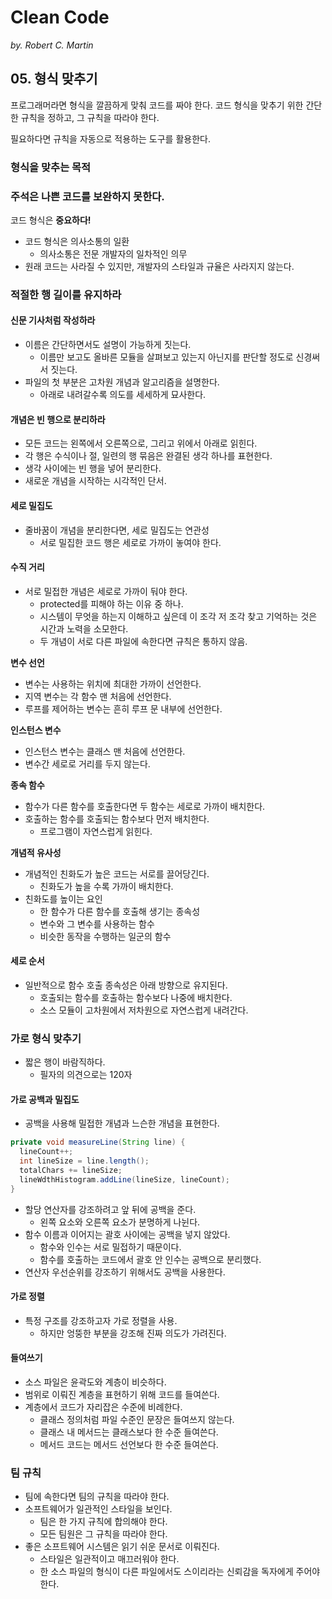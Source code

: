 # Clean Code

*by. Robert C. Martin*

## 05. 형식 맞추기

프로그래머라면 형식을 깔끔하게 맞춰 코드를 짜야 한다.
코드 형식을 맞추기 위한 간단한 규칙을 정하고, 그 규칙을 따라야 한다.

필요하다면 규칙을 자동으로 적용하는 도구를 활용한다.

### 형식을 맞추는 목적

### 주석은 나쁜 코드를 보완하지 못한다.

코드 형식은 **중요하다!**

* 코드 형식은 의사소통의 일환
  * 의사소통은 전문 개발자의 일차적인 의무
* 원래 코드는 사라질 수 있지만, 개발자의 스타일과 규율은 사라지지 않는다.

### 적절한 행 길이를 유지하라

#### 신문 기사처럼 작성하라

* 이름은 간단하면서도 설명이 가능하게 짓는다.
  * 이름만 보고도 올바른 모듈을 살펴보고 있는지 아닌지를 판단할 정도로 신경써서 짓는다.
* 파일의 첫 부분은 고차원 개념과 알고리즘을 설명한다.
  * 아래로 내려갈수록 의도를 세세하게 묘사한다.

#### 개념은 빈 행으로 분리하라

* 모든 코드는 왼쪽에서 오른쪽으로, 그리고 위에서 아래로 읽힌다.
* 각 행은 수식이나 절, 일련의 행 묶음은 완결된 생각 하나를 표현한다.
* 생각 사이에는 빈 행을 넣어 분리한다.
* 새로운 개념을 시작하는 시각적인 단서.

#### 세로 밀집도

* 줄바꿈이 개념을 분리한다면, 세로 밀집도는 연관성
  * 서로 밀집한 코드 행은 세로로 가까이 놓여야 한다.

#### 수직 거리

* 서로 밀접한 개념은 세로로 가까이 둬야 한다.
  * protected를 피해야 하는 이유 중 하나.
  * 시스템이 무엇을 하는지 이해하고 싶은데 이 조각 저 조각 찾고 기억하는 것은 시간과 노력을 소모한다.
  * 두 개념이 서로 다른 파일에 속한다면 규칙은 통하지 않음.

**변수 선언**

* 변수는 사용하는 위치에 최대한 가까이 선언한다.
* 지역 변수는 각 함수 맨 처음에 선언한다.
* 루프를 제어하는 변수는 흔히 루프 문 내부에 선언한다.

**인스턴스 변수**

* 인스턴스 변수는 클래스 맨 처음에 선언한다.
* 변수간 세로로 거리를 두지 않는다.

**종속 함수**

* 함수가 다른 함수를 호출한다면 두 함수는 세로로 가까이 배치한다.
* 호출하는 함수를 호출되는 함수보다 먼저 배치한다.
  * 프로그램이 자연스럽게 읽힌다.

**개념적 유사성**

* 개념적인 친화도가 높은 코드는 서로를 끌어당긴다.
  * 친화도가 높을 수록 가까이 배치한다.
* 친화도를 높이는 요인
  * 한 함수가 다른 함수를 호출해 생기는 종속성
  * 변수와 그 변수를 사용하는 함수
  * 비슷한 동작을 수행하는 일군의 함수

#### 세로 순서

* 일반적으로 함수 호출 종속성은 아래 방향으로 유지된다.
  * 호출되는 함수를 호출하는 함수보다 나중에 배치한다.
  * 소스 모듈이 고차원에서 저차원으로 자연스럽게 내려간다.

### 가로 형식 맞추기

* 짧은 행이 바람직하다.
  * 필자의 의견으로는 120자

#### 가로 공백과 밀집도

* 공백을 사용해 밀접한 개념과 느슨한 개념을 표현한다.

```java
private void measureLine(String line) {
  lineCount++;
  int lineSize = line.length();
  totalChars += lineSize;
  lineWdthHistogram.addLine(lineSize, lineCount);
}
```

* 할당 연산자를 강조하려고 앞 뒤에 공백을  준다.
  * 왼쪽 요소와 오른쪽 요소가 분명하게 나뉜다.
* 함수 이름과 이어지는 괄호 사이에는 공백을 넣지 않았다.
  * 함수와 인수는 서로 밀접하기 때문이다.
  * 함수를 호출하는 코드에서 괄호 안 인수는 공백으로 분리했다.
* 연산자 우선순위를 강조하기 위해서도 공백을 사용한다.

#### 가로 정렬

* 특정 구조를 강조하고자 가로 정렬을 사용.
  * 하지만 엉뚱한 부분을 강조해 진짜 의도가 가려진다.

#### 들여쓰기

* 소스 파일은 윤곽도와 계층이 비슷하다.
* 범위로 이뤄진 계층을 표현하기 위해 코드를 들여쓴다.
* 계층에서 코드가 자리잡은 수준에 비례한다.
  * 클래스 정의처럼 파일 수준인 문장은 들여쓰지 않는다.
  * 클래스 내 메서드는 클래스보다 한 수준 들여쓴다.
  * 메서드 코드는 메서드 선언보다 한 수준 들여쓴다.

### 팀 규칙

* 팀에 속한다면 팀의 규칙을 따라야 한다.
* 소프트웨어가 일관적인 스타일을 보인다.
  * 팀은 한 가지 규칙에 합의해야 한다.
  * 모든 팀원은 그 규칙을 따라야 한다.
* 좋은 소프트웨어 시스템은 읽기 쉬운 문서로 이뤄진다.
  * 스타일은 일관적이고 매끄러워야 한다.
  * 한 소스 파일의 형식이 다른 파일에서도 스이리라는 신뢰감을 독자에게 주어야 한다.